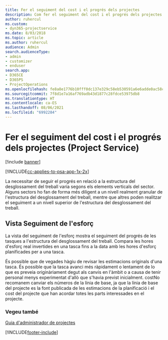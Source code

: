```yaml
---
title: Fer el seguiment del cost i el progrés dels projectes
description: Com fer el seguiment del cost i el progrés dels projectes al Project Service
author: ruhercul
ms.custom:
- dyn365-projectservice
ms.date: 8/03/2018
ms.topic: article
ms.author: ruhercul
audience: Admin
search.audienceType:
- admin
- customizer
- enduser
search.app:
- D365CE
- D365PS
- ProjectOperations
ms.openlocfilehash: fe8a8e1776b10fff0dc137e329c58eb530591a6e6adde0ac58ca83d323c5da4f
ms.sourcegitcommit: 7f8d1e7a16af769adb43d1877c28fdce53975db8
ms.translationtype: HT
ms.contentlocale: ca-ES
ms.lasthandoff: 08/06/2021
ms.locfileid: "6992284"
---
```

# <a name="track-project-progress-and-cost-project-service"></a>Fer el seguiment del cost i el progrés dels projectes (Project Service)

[!include [banner](../includes/psa-now-project-operations.md)]

[!INCLUDE[cc-applies-to-psa-app-1x-2x](../includes/cc-applies-to-psa-app-1x-2x.md)]

La necessitar de seguir el progrés en relació a la estructura del desglossament del treball varia segons els elements verticals del sector. Alguns sectors ho fan de forma més diligent a un nivell realment granular de l'estructura del desglossament del treball, mentre que altres poden realitzar el seguiment a un nivell superior de l'estructura del desglossament del treball.  
  
## <a name="effort-tracking-view"></a>Vista Seguiment de l'esforç  
La vista del seguiment de l'esforç mostra el seguiment del progrés de les tasques a l'estructura del desglossament del treball. Compara les hores d'esforç real invertides en una tasca fins a la data amb les hores d'esforç planificades per a una tasca.  
  
És possible que de vegades hàgiu de revisar les estimacions originals d'una tasca. És possible que la tasca avanci més ràpidament o lentament de lo que es preveia originàriament degut als canvis en l'àmbit o a causa de tenir personal menys experimentat d'allò que s'havia previst inicialment. costNo recomanem canviar els números de la línia de base, ja que la línia de base del projecte es la font publicada de les estimacions de la planificació i el cost del projecte que han acordar totes les parts interessades en el projecte.  
  
### <a name="see-also"></a>Vegeu també  
 [Guia d'administrador de projectes](../psa/project-manager-guide.md)


[!INCLUDE[footer-include](../includes/footer-banner.md)]